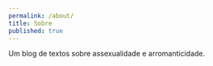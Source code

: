 ```yaml
---
permalink: /about/
title: Sobre
published: true
---
```


Um blog de textos sobre assexualidade e arromanticidade.